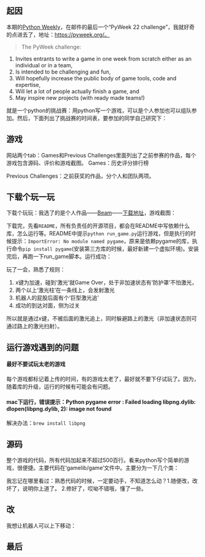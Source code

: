 ## 起因
本期的[Python Weekly](http://www.pythonweekly.com/)，在邮件的最后一个“PyWeek 22 challenge”，我就好奇的点进去了，地址：https://pyweek.org/。

>The PyWeek challenge:
1. Invites entrants to write a game in one week from scratch either as an individual or in a team,
2. Is intended to be challenging and fun,
3. Will hopefully increase the public body of game tools, code and expertise,
4. Will let a lot of people actually finish a game, and
5. May inspire new projects (with ready made teams!)

就是一个python的挑战赛：用python写一个游戏，可以是个人参加也可以组队参加。然后，下面列出了挑战赛的时间表，要参加的同学自己研究下：
![]()

## 游戏
网站两个tab：Games和Previous Challenges里面列出了之前参赛的作品，每个游戏包含源码、评价和游戏截图。
Games：历史评分排行榜
![]()

Previous Challenges：之前获奖的作品，分个人和团队两项。
![]()

## 下载个玩一玩
下载个玩玩：我选了的是个人作品——[Beam](https://pyweek.org/e/Tee-py21/)——[下载地址](https://pyweek.org/media/dl/21/Tee-py21/Beam.zip)，游戏截图：
![]()

下载完，先看`README`，所有负责任的开源项目，都会在README中写依赖什么库，怎么运行等。README中提示`python run_game.py`运行游戏，但是执行的时候提示：`ImportError: No module named pygame`，原来是依赖pygame的库，执行命令`pip install pygame`(安装第三方库的时候，最好新建一个虚拟环境)。安装完后，再跑一下run_game脚本。运行成功：
![]()

玩了一会，熟悉了规则：
1. x键为加速，碰到‘激光’就Game Over，处于非加速状态有‘防护罩’不怕激光，
2. 两个以上‘激光柱’在一条线上，会发射激光
3. 机器人的屁股后面有个‘巨型激光追’
4. 成功的到达对面，侧为过关

所以就是通过x键，不被后面的激光追上，同时躲避路上的激光（非加速状态则可通过路上的激光扫射）。

## 运行游戏遇到的问题
#### 最好不要试玩太老的游戏
每个游戏都标记着上传的时间，有的游戏太老了，最好就不要下仔试玩了。因为，随着库的升级，运行的时候有可能会有问题。

#### mac下运行，错误提示：Python pygame error : Failed loading libpng.dylib: dlopen(libpng.dylib, 2): image not found
解决办法：`brew install libpng`

## 源码
整个游戏的代码，所有代码加起来不超过500百行。看来python写个简单的游戏，很便捷。主要代码在‘gamelib/game’文件中。主要分为一下几个类：
![]()

我忘记在哪里看过：熟悉代码的时候，一定要动手，不知道怎么动？1.随便改，改坏了，说明你上道了。 2.修好了，哎呦不错哦，懂了一些。

## 改
我想让机器人可以上下移动：

## 最后
